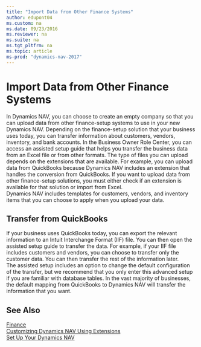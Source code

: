 ```yaml
---
title: "Import Data from Other Finance Systems"
author: edupont04
ms.custom: na
ms.date: 09/23/2016
ms.reviewer: na
ms.suite: na
ms.tgt_pltfrm: na
ms.topic: article
ms-prod: "dynamics-nav-2017"
---
```


# Import Data from Other Finance Systems
In Dynamics NAV, you can choose to create an empty company so that you can upload data from other finance-setup systems to use in your new Dynamics NAV. Depending on the finance-setup solution that your business uses today, you can transfer information about customers, vendors, inventory, and bank accounts.
In the Business Owner Role Center, you can access an assisted setup guide that helps you transfer the business data from an Excel file or from other formats. The type of files you can upload depends on the extensions that are available. For example, you can upload data from QuickBooks because Dynamics NAV includes an extension that handles the conversion from QuickBooks. If you want to upload data from other finance-setup solutions, you must either check if an extension is available for that solution or import from Excel.  
Dynamics NAV includes templates for customers, vendors, and inventory items that you can choose to apply when you upload your data.  

## Transfer from QuickBooks
If your business uses QuickBooks today, you can export the relevant information to an Intuit Interchange Format (IIF) file. You can then open the assisted setup guide to transfer the data.
For example, if your IIF file includes customers and vendors, you can choose to transfer only the customer data. You can then transfer the rest of the information later.  
The assisted setup includes an option to change the default configuration of the transfer, but we recommend that you only enter this advanced setup if you are familiar with database tables. In the vast majority of businesses, the default mapping from QuickBooks to Dynamics NAV will transfer the information that you want.

## See Also
[Finance](finance-setup.md)  
[Customizing Dynamics NAV Using Extensions](ui-extensions.md)   
[Set Up Your Dynamics NAV](setup.md)
